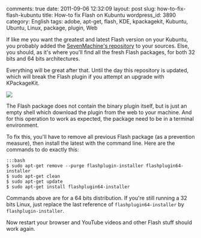 comments: true
date: 2011-09-06 12:32:09
layout: post
slug: how-to-fix-flash-kubuntu
title: How-to fix Flash on Kubuntu
wordpress_id: 3890
category: English
tags: adobe, apt-get, flash, KDE, kpackagekit, Kubuntu, Ubuntu, Linux, package, plugin, Web

If like me you want the greatest and latest Flash version on your Kubuntu, you probably added the [SevenMachine's repository](http://launchpad.net/~sevenmachines/+archive/flash) to your sources. Else, you should, as it's where you'll find all the fresh Flash packages, for both 32 bits and 64 bits architectures.

Everything will be great after that. Until the day this repository is updated, which will break the Flash plugin if you attempt an upgrade with KPackageKit.

![](http://kevin.deldycke.com/wp-content/uploads/2011/09/kpackagekit-flash.png)

The Flash package does not contain the binary plugin itself, but is just an empty shell which download the plugin from the web to your machine. And for this operation to work as expected, the package need to be in a terminal environment.

To fix this, you'll have to remove all previous Flash package (as a prevention measure), then install the latest with the command line. Here are the commands to do exactly this:

    :::bash
    $ sudo apt-get remove --purge flashplugin-installer flashplugin64-installer
    $ sudo apt-get clean
    $ sudo apt-get update
    $ sudo apt-get install flashplugin64-installer

Commands above are for a 64 bits distribution. If you're still running a 32 bits Linux, just replace the last reference of `flashplugin64-installer` by `flashplugin-installer`.

Now restart your browser and YouTube videos and other Flash stuff should work again.
